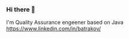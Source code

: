 ### Hi there 👋

I'm Quality Assurance engeener based on Java https://www.linkedin.com/in/batrakov/


